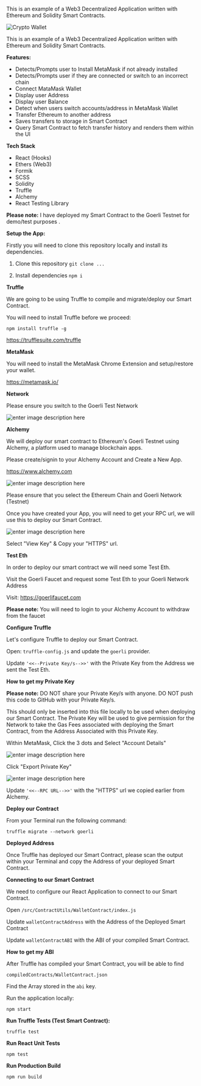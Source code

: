 

This is an example of a Web3 Decentralized Application written with Ethereum and Solidity Smart Contracts.

![Crypto Wallet](https://user-images.githubusercontent.com/20645523/182588429-d25c2a71-6c09-4f42-a811-318abbe4c44a.png)

This is an example of a Web3 Decentralized Application written with Ethereum and Solidity Smart Contracts.

**Features:**

- Detects/Prompts user to Install MetaMask if not already installed
- Detects/Prompts user if they are connected or switch to an incorrect chain
- Connect MataMask Wallet
- Display user Address
- Display user Balance
- Detect when users switch accounts/address in MetaMask Wallet
- Transfer Ethereum to another address
- Saves transfers to storage in Smart Contract
- Query Smart Contract to fetch transfer history and renders them within the UI

**Tech Stack**

- React (Hooks)
- Ethers (Web3)
- Formik
- SCSS
- Solidity
- Truffle
- Alchemy
- React Testing Library

**Please note:** I have deployed my Smart Contract to the Goerli Testnet for demo/test purposes .

**Setup the App:**

Firstly you will need to clone this repository locally and install its dependencies.

1. Clone this repository `git clone ...`

2. Install dependencies `npm i`

**Truffle**

We are going to be using Truffle to compile and migrate/deploy our Smart Contract.

You will need to install Truffle before we proceed:

`npm install truffle -g`

https://trufflesuite.com/truffle

**MetaMask**

You will need to install the MetaMask Chrome Extension and setup/restore your wallet.

https://metamask.io/

**Network**

Please ensure you switch to the Goerli Test Network

![enter image description here](https://user-images.githubusercontent.com/20645523/182619105-cf843ce8-60f1-48a7-a8f3-b56eae042c89.png)

**Alchemy**

We will deploy our smart contract to Ethereum's Goerli Testnet using Alchemy, a platform used to manage blockchain apps.

Please create/signin to your Alchemy Account and Create a New App.

https://www.alchemy.com

![enter image description here](https://user-images.githubusercontent.com/20645523/182615961-3323ee93-2999-4bb3-938a-c06299cc688f.png)

Please ensure that you select the Ethereum Chain and Goerli Network (Testnet)

Once you have created your App, you will need to get your RPC url, we will use this to deploy our Smart Contract.

![enter image description here](https://user-images.githubusercontent.com/20645523/182616992-5b310ec5-a472-4b0a-974c-cce889c5d50a.png)

Select "View Key" & Copy your "HTTPS" url.

**Test Eth**

In order to deploy our smart contract we will need some Test Eth.

Visit the Goerli Faucet and request some Test Eth to your Goerli Network Address

Visit: https://goerlifaucet.com

**Please note:** You will need to login to your Alchemy Account to withdraw from the faucet

**Configure Truffle**

Let's configure Truffle to deploy our Smart Contract.

Open: `truffle-config.js` and update the `goerli` provider.

Update `'<<--Private Key/s-->>'` with the Private Key from the Address we sent the Test Eth.

**How to get my Private Key**

**Please note:** DO NOT share your Private Key/s with anyone. DO NOT push this code to GitHub with your Private Key/s.

This should only be inserted into this file locally to be used when deploying our Smart Contract. The Private Key will be used to give permission for the Network to take the Gas Fees associated with deploying the Smart Contract, from the Address Associated with this Private Key.

Within MetaMask, Click the 3 dots and Select "Account Details"

![enter image description here](https://user-images.githubusercontent.com/20645523/182622249-4741cddf-3a39-423e-9b95-01e453e3e777.png)

Click "Export Private Key"

![enter image description here](https://user-images.githubusercontent.com/20645523/182622433-a00a36b8-edc2-4c93-80b3-299dfaeaee2b.png)

Update `'<<--RPC URL-->>'` with the "HTTPS" url we copied earlier from Alchemy.

**Deploy our Contract**

From your Terminal run the following command:

`truffle migrate --network goerli`

**Deployed Address**

Once Truffle has deployed our Smart Contract, please scan the output within your Terminal and copy the Address of your deployed Smart Contract.

**Connecting to our Smart Contract**

We need to configure our React Application to connect to our Smart Contract.

Open `/src/ContractUtils/WalletContract/index.js`

Update `walletContractAddress` with the Address of the Deployed Smart Contract

Update `walletContractABI` with the ABI of your compiled Smart Contract.

**How to get my ABI**

After Truffle has compiled your Smart Contract, you will be able to find

`compiledContracts/WalletContract.json`

Find the Array stored in the `abi` key.

Run the application locally:

`npm start`

**Run Truffle Tests (Test Smart Contract):**

`truffle test`

**Run React Unit Tests**

`npm test`

**Run Production Build**

`npm run build`
